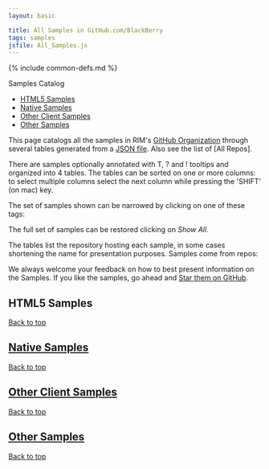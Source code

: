 ```yaml
---
layout: basic

title: All Samples in GitHub.com/BlackBerry
tags: samples
jsfile: All_Samples.js
---
```

{% include common-defs.md %}

<div id='right'>
<div class='caption'>Samples Catalog</div>
<ul>
<li><a href="#samplesHtml5">HTML5 Samples</a></li>
<li><a href="#samplesNative">Native Samples</a></li>
<li><a href="#samplesOtherClient">Other Client Samples</a></li>
<li><a href="#samplesServer">Other Samples</a></li>
</ul>
</div>

This page catalogs all the samples in RIM's
[GitHub Organization](http://github.com/blackberry)
through several tables generated from a [JSON file](All_Samples.json).
Also see the list of [All Repos].

<p>There are <span id="stats-samplecount"><!-- dynamic content --></span> samples
optionally annotated with
<span class="question" tip="A list of 'tags' characterizing this sample">T</span>, 
<span class="question" tip="Extra details on the sample">?</span>
and
<span class="warning" tip="Issues to resolve">!</span> tooltips
and organized into 4 tables.
The tables can be sorted on one or more columns: to select multiple
columns select the next column while pressing the 'SHIFT' (on mac) key.
</p>


<div id="tagList"><p>The set of samples shown can be narrowed by clicking on one of these
<span id="stats-tagcount"><!-- dynamic content --></span> tags: </p><!-- dynamic content --></div>

<p>The full set of samples can be restored clicking on <span id="showAllSamples"><em>Show All</em></span>.</p>

<p><div id="repoList">The tables list the repository hosting each sample, in some cases
shortening the name for presentation purposes.
Samples come from <span id="stats-repocount"><!-- dynamic content --></span> repos:
</div><!-- dynamic content --></p>

We always welcome your feedback on how to best present information on the Samples.
If you like the samples, go ahead and [Star them on GitHub](https://github.com/blog/1204-notifications-stars).

<div id="samplesHtml5">
<a name="samplesHtml5"><h2>HTML5 Samples</h2></a>
</div>

<a href="#top">Back to top</a>

<div id="samplesNative">
<a href="samplesNative"><h2>Native Samples</h2></a>
</div>

<a href="#top">Back to top</a>

<div id="samplesOtherClient">
<a href="samplesOtherClient"><h2>Other Client Samples</h2></a>
</div>

<a href="#top">Back to top</a>

<div id="samplesOther">
<a href="samplesOther"><h2>Other Samples</h2></a>
</div>

<a href="#top">Back to top</a>
